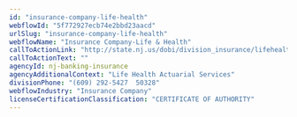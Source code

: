 ```yaml
---
id: "insurance-company-life-health"
webflowId: "5f772927ecb74e2bbd23aacd"
urlSlug: "insurance-company-life-health"
webflowName: "Insurance Company-Life & Health"
callToActionLink: "http://state.nj.us/dobi/division_insurance/lifehealthmain.html"
callToActionText: ""
agencyId: nj-banking-insurance
agencyAdditionalContext: "Life Health Actuarial Services"
divisionPhone: "(609) 292-5427  50328"
webflowIndustry: "Insurance Company"
licenseCertificationClassification: "CERTIFICATE OF AUTHORITY"
---
```

